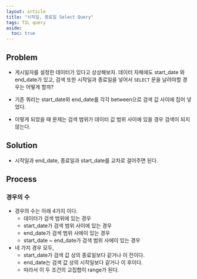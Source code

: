```yaml
---
layout: article
title: "시작일, 종료일 Select Query"
tags: TIL query
aside:
  toc: true
---
```




## Problem

- 게시일자를 설정한 데이터가 있다고 상상해보자. 데이터 자체에도 start_date 와 end_date가 있고, 검색 또한 시작일과 종료일을 넣어서 `SELECT` 문을 날려야할 경우는 어떻게 할까? 

- 기존 쿼리는 start_date와 end_date를 각각 between으로 검색 값 사이에 집어 넣었다.

- 이렇게 되었을 때 문제는 검색 범위가 데이터 값 범위 사이에 있을 경우 검색이 되지 않는다.

  

## Solution

- 시작일과 end_date, 종료일과 start_date를 교차로 걸어주면 된다.

  

## Process

### 경우의 수

- 경우의 수는 아래 4가지 이다.
  - 데이터가 검색 범위에 있는 경우
  - start_date가 검색 범위 사이에 있는 경우
  - end_date가 검색 범위 사에이 있는 경우
  - start_date ~ end_date가 검색 범위 사에이 있는 경우
- 네 가지 경우 모두,
  - start_date가 검색 값 상의 종료일보다 같거나 이 전이다.
  - end_date는  검색 값 상의 시작일보다 같거나 이 후이다.
  - 따라서 이 두 조건의 교집합이 range가 된다.



